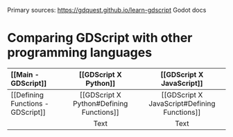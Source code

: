 Primary sources:
https://gdquest.github.io/learn-gdscript
Godot docs

# Comparing GDScript with other programming languages

| [[Main - GDScript]]               |          [[GDScript X Python]]           |          [[GDScript X JavaScript]]           |
| :-------------------------------- | :--------------------------------------: | :------------------------------------------: |
| [[Defining Functions - GDScript]] | [[GDScript X Python#Defining Functions]] | [[GDScript X JavaScript#Defining Functions]] |
|                                   |                   Text                   |                     Text                     |

